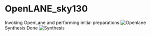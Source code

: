# OpenLANE_sky130
Invoking OpenLane and performing initial preparations
![Openlane](https://user-images.githubusercontent.com/82316723/114304429-ae2dd580-9af0-11eb-9d61-6e506c2843a8.jpg)
Synthesis Done
![Synthesis](https://user-images.githubusercontent.com/82316723/114307671-50a08580-9afe-11eb-9060-356b3c08d035.jpg)
